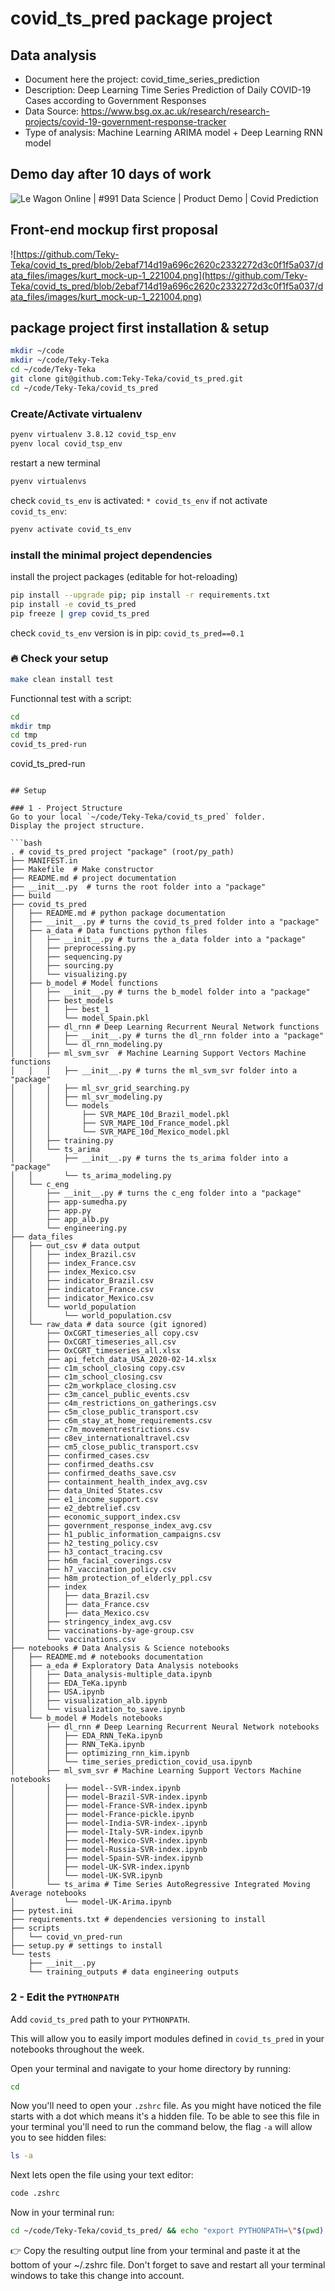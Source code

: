 # covid_ts_pred package project

## Data analysis
- Document here the project: covid_time_series_prediction
- Description: Deep Learning Time Series Prediction of Daily COVID-19 Cases according to Government Responses
- Data Source: https://www.bsg.ox.ac.uk/research/research-projects/covid-19-government-response-tracker
- Type of analysis: Machine Learning ARIMA model + Deep Learning RNN model

##  Demo day after 10 days of work
![Le Wagon Online | #991 Data Science | Product Demo | Covid Prediction](https://youtu.be/VbCLrCfPfsg)

##  Front-end mockup first proposal
![https://github.com/Teky-Teka/covid_ts_pred/blob/2ebaf714d19a696c2620c2332272d3c0f1f5a037/data_files/images/kurt_mock-up-1_221004.png](https://github.com/Teky-Teka/covid_ts_pred/blob/2ebaf714d19a696c2620c2332272d3c0f1f5a037/data_files/images/kurt_mock-up-1_221004.png)

##  package project first installation & setup

```bash
mkdir ~/code
mkdir ~/code/Teky-Teka
cd ~/code/Teky-Teka
git clone git@github.com:Teky-Teka/covid_ts_pred.git
cd ~/code/Teky-Teka/covid_ts_pred
```

### Create/Activate virtualenv

```bash
pyenv virtualenv 3.8.12 covid_tsp_env
pyenv local covid_tsp_env
```
restart a new terminal
```bash
pyenv virtualenvs
```
check `covid_ts_env` is activated: `* covid_ts_env`
if not activate `covid_ts_env`:
```bash
pyenv activate covid_ts_env
```

### install the minimal project dependencies
install the project packages (editable for hot-reloading)
```bash
pip install --upgrade pip; pip install -r requirements.txt
pip install -e covid_ts_pred
pip freeze | grep covid_ts_pred
```
check `covid_ts_env` version is in pip: `covid_ts_pred==0.1`

### 🔥 Check your setup

```bash
make clean install test
```

Functionnal test with a script:

```bash
cd
mkdir tmp
cd tmp
covid_ts_pred-run
```
covid_ts_pred-run
```

## Setup

### 1 - Project Structure
Go to your local `~/code/Teky-Teka/covid_ts_pred` folder.
Display the project structure.

```bash
. # covid_ts_pred project "package" (root/py_path)
├── MANIFEST.in
├── Makefile  # Make constructor
├── README.md # project documentation
├── __init__.py  # turns the root folder into a "package"
├── build
├── covid_ts_pred
│   ├── README.md # python package documentation
│   ├── __init__.py # turns the covid_ts_pred folder into a "package"
│   ├── a_data # Data functions python files
│   │   ├── __init__.py # turns the a_data folder into a "package"
│   │   ├── preprocessing.py
│   │   ├── sequencing.py
│   │   ├── sourcing.py
│   │   └── visualizing.py
│   ├── b_model # Model functions
│   │   ├── __init__.py # turns the b_model folder into a "package"
│   │   ├── best_models
│   │   │   ├── best_1
│   │   │   └── model_Spain.pkl
│   │   ├── dl_rnn # Deep Learning Recurrent Neural Network functions
│   │   │   ├── __init__.py # turns the dl_rnn folder into a "package"
│   │   │   └── dl_rnn_modeling.py
│   │   ├── ml_svm_svr  # Machine Learning Support Vectors Machine functions
│   │   │   ├── __init__.py # turns the ml_svm_svr folder into a "package"
│   │   │   ├── ml_svr_grid_searching.py
│   │   │   ├── ml_svr_modeling.py
│   │   │   └── models
│   │   │       ├── SVR_MAPE_10d_Brazil_model.pkl
│   │   │       ├── SVR_MAPE_10d_France_model.pkl
│   │   │       └── SVR_MAPE_10d_Mexico_model.pkl
│   │   ├── training.py
│   │   └── ts_arima
│   │       ├── __init__.py # turns the ts_arima folder into a "package"
│   │       └── ts_arima_modeling.py
│   └── c_eng
│       ├── __init__.py # turns the c_eng folder into a "package"
│       ├── app-sumedha.py
│       ├── app.py
│       ├── app_alb.py
│       └── engineering.py
├── data_files
│   ├── out_csv # data output
│   │   ├── index_Brazil.csv
│   │   ├── index_France.csv
│   │   ├── index_Mexico.csv
│   │   ├── indicator_Brazil.csv
│   │   ├── indicator_France.csv
│   │   ├── indicator_Mexico.csv
│   │   └── world_population
│   │       └── world_population.csv
│   └── raw_data # data source (git ignored)
│       ├── OxCGRT_timeseries_all copy.csv
│       ├── OxCGRT_timeseries_all.csv
│       ├── OxCGRT_timeseries_all.xlsx
│       ├── api_fetch_data_USA_2020-02-14.xlsx
│       ├── c1m_school_closing copy.csv
│       ├── c1m_school_closing.csv
│       ├── c2m_workplace_closing.csv
│       ├── c3m_cancel_public_events.csv
│       ├── c4m_restrictions_on_gatherings.csv
│       ├── c5m_close_public_transport.csv
│       ├── c6m_stay_at_home_requirements.csv
│       ├── c7m_movementrestrictions.csv
│       ├── c8ev_internationaltravel.csv
│       ├── cm5_close_public_transport.csv
│       ├── confirmed_cases.csv
│       ├── confirmed_deaths.csv
│       ├── confirmed_deaths_save.csv
│       ├── containment_health_index_avg.csv
│       ├── data_United States.csv
│       ├── e1_income_support.csv
│       ├── e2_debtrelief.csv
│       ├── economic_support_index.csv
│       ├── government_response_index_avg.csv
│       ├── h1_public_information_campaigns.csv
│       ├── h2_testing_policy.csv
│       ├── h3_contact_tracing.csv
│       ├── h6m_facial_coverings.csv
│       ├── h7_vaccination_policy.csv
│       ├── h8m_protection_of_elderly_ppl.csv
│       ├── index
│       │   ├── data_Brazil.csv
│       │   ├── data_France.csv
│       │   ├── data_Mexico.csv
│       ├── stringency_index_avg.csv
│       ├── vaccinations-by-age-group.csv
│       └── vaccinations.csv
├── notebooks # Data Analysis & Science notebooks
│   ├── README.md # notebooks documentation
│   ├── a_eda # Exploratory Data Analysis notebooks
│   │   ├── Data_analysis-multiple_data.ipynb
│   │   ├── EDA_TeKa.ipynb
│   │   ├── USA.ipynb
│   │   ├── visualization_alb.ipynb
│   │   └── visualization_to_save.ipynb
│   └── b_model # Models notebooks
│       ├── dl_rnn # Deep Learning Recurrent Neural Network notebooks
│       │   ├── EDA_RNN_TeKa.ipynb
│       │   ├── RNN_TeKa.ipynb
│       │   ├── optimizing_rnn_kim.ipynb
│       │   └── time_series_prediction_covid_usa.ipynb
│       ├── ml_svm_svr # Machine Learning Support Vectors Machine notebooks
│       │   ├── model--SVR-index.ipynb
│       │   ├── model-Brazil-SVR-index.ipynb
│       │   ├── model-France-SVR-index.ipynb
│       │   ├── model-France-pickle.ipynb
│       │   ├── model-India-SVR-index-.ipynb
│       │   ├── model-Italy-SVR-index.ipynb
│       │   ├── model-Mexico-SVR-index.ipynb
│       │   ├── model-Russia-SVR-index.ipynb
│       │   ├── model-Spain-SVR-index.ipynb
│       │   ├── model-UK-SVR-index.ipynb
│       │   └── model-UK-SVR.ipynb
│       └── ts_arima # Time Series AutoRegressive Integrated Moving Average notebooks
│           └── model-UK-Arima.ipynb
├── pytest.ini
├── requirements.txt # dependencies versioning to install
├── scripts
│   └── covid_vn_pred-run
├── setup.py # settings to install
└── tests
    ├── __init__.py
    └── training_outputs # data engineering outputs
```
### 2 - Edit the `PYTHONPATH`

Add `covid_ts_pred` path to your `PYTHONPATH`.

This will allow you to easily import modules defined in `covid_ts_pred` in your notebooks throughout the week.

Open your terminal and navigate to your home directory by running:

```bash
cd
```

Now you'll need to open your `.zshrc` file. As you might have noticed the file starts with a dot which means it's a hidden file. To be able to see this file in your terminal you'll need to run the command below, the flag `-a` will allow you to see hidden files:

```bash
ls -a
```

Next lets open the file using your text editor:

```bash
code .zshrc
```

Now in your terminal run:
```bash
cd ~/code/Teky-Teka/covid_ts_pred/ && echo "export PYTHONPATH=\"$(pwd):\$PYTHONPATH\""
```

👉 Copy the resulting output line from your terminal and paste it at the bottom of your ~/.zshrc file. Don't forget to save and restart all your terminal windows to take this change into account.
